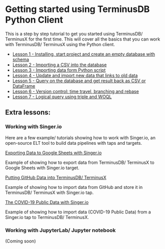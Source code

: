 # Getting started using TerminusDB Python Client

This is a step by step tutorial to get you started using TerminusDB/ TerminusX for the first time. This will cover all the basics that you can work with TerminusDB/ TerminusX using the Python client.

- [Lesson 1 - Installing, start project and create an empty database with schema](lesson_1.md)
- [Lesson 2 - Importing a CSV into the database](lesson_2.md)
- [Lesson 3 - Importing data form Python script](lesson_3.md)
- [Lesson 4 - Update and import new data that links to old data](lesson_4.md)
- [Lesson 5 - Query on the database and get result back as CSV or DataFrame](lesson_5.md)
- [Lesson 6 - Version control: time travel, branching and rebase](lesson_6.md)
- [Lesson 7 - Logical query using triple and WOQL](lesson_7.md)

## Extra lessons:

### Working with Singer.io

Here are a few example/ tutorials showing how to work with Singer.io, an open-source ELT tool to build data pipelines with taps and targets.

[Exporting Data to Google Sheets with Singer.io](https://github.com/terminusdb/terminusdb-tutorials/tree/master/google_sheets/README.md)

Example of showing how to export data from TerminusDB/ TerminusX to Google Sheets with Singer.io target.

[Putting GitHub Data into TerminusDB/ TerminusX](https://github.com/terminusdb/terminusdb-tutorials/tree/master/github_data/README.md)

Example of showing how to import data from GitHub and store it in TerminusDB/ TerminusX with Singer.io tap.

[The COVID-19 Public Data with Singer.io](https://github.com/terminusdb/terminusdb-tutorials/tree/master/covid_data/README.md)

Example of showing how to import data (COVID-19 Public Data) from a Singer.io tap to TerminusDB/ TerminusX.

### Working with JupyterLab/ Jupyter notebook
(Coming soon)

